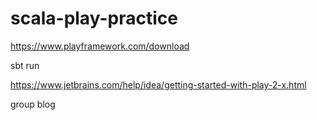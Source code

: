 # scala-play-practice


https://www.playframework.com/download 


sbt run


https://www.jetbrains.com/help/idea/getting-started-with-play-2-x.html


group blog

